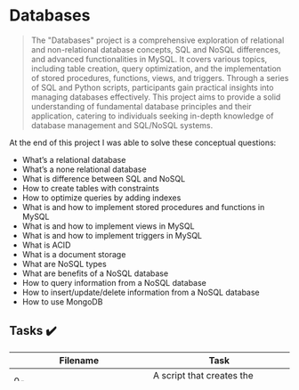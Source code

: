 # Databases

> The "Databases" project is a comprehensive exploration of relational and non-relational database concepts, SQL and NoSQL differences, and advanced functionalities in MySQL. It covers various topics, including table creation, query optimization, and the implementation of stored procedures, functions, views, and triggers. Through a series of SQL and Python scripts, participants gain practical insights into managing databases effectively. This project aims to provide a solid understanding of fundamental database principles and their application, catering to individuals seeking in-depth knowledge of database management and SQL/NoSQL systems.

At the end of this project I was able to solve these conceptual questions:

* What’s a relational database
* What’s a none relational database
* What is difference between SQL and NoSQL
* How to create tables with constraints
* How to optimize queries by adding indexes
* What is and how to implement stored procedures and functions in MySQL
* What is and how to implement views in MySQL
* What is and how to implement triggers in MySQL
* What is ACID
* What is a document storage
* What are NoSQL types
* What are benefits of a NoSQL database
* How to query information from a NoSQL database
* How to insert/update/delete information from a NoSQL database
* How to use MongoDB

## Tasks :heavy_check_mark:

| Filename | Task |
| ------ | ------------------------------------------------- | 
| [0-create_database_if_missing.sql](https://github.com/otalorajuand/holbertonschool-machine_learning/blob/main/pipeline/databases/0-create_database_if_missing.sql)| A script that creates the database db_0 in your MySQL server. |
| [1-first_table.sql](https://github.com/otalorajuand/holbertonschool-machine_learning/blob/main/pipeline/databases/1-first_table.sql)| A script that creates a table called first_table in the current database in your MySQL server. |
| [2-list_values.sql](https://github.com/otalorajuand/holbertonschool-machine_learning/blob/main/pipeline/databases/2-list_values.sql)| A script that lists all rows of the table first_table in your MySQL server. |
| [3-insert_value.sql](https://github.com/otalorajuand/holbertonschool-machine_learning/blob/main/pipeline/databases/3-insert_value.sql)| A script that inserts a new row in the table first_table in your MySQL server. |
| [4-best_score.sql](https://github.com/otalorajuand/holbertonschool-machine_learning/blob/main/pipeline/databases/4-best_score.sql)| A script that lists all records with a score >= 10 in the table second_table in your MySQL server. |
| [5-average.sql](https://github.com/otalorajuand/holbertonschool-machine_learning/blob/main/pipeline/databases/5-average.sql)| A script that computes the score average of all records in the table second_table in your MySQL server. |
| [6-avg_temperatures.sql](https://github.com/otalorajuand/holbertonschool-machine_learning/blob/main/pipeline/databases/6-avg_temperatures.sql)| A script that displays the average temperature (Fahrenheit) by city ordered by temperature (descending). |
| [7-max_state.sql](https://github.com/otalorajuand/holbertonschool-machine_learning/blob/main/pipeline/databases/7-max_state.sql)| A script that displays the max temperature of each state (ordered by State name). |
| [8-genre_id_by_show.sql](https://github.com/otalorajuand/holbertonschool-machine_learning/blob/main/pipeline/databases/8-genre_id_by_show.sql)| A script that lists all shows contained in hbtn_0d_tvshows that have at least one genre linked. |
| [9-no_genre.sql](https://github.com/otalorajuand/holbertonschool-machine_learning/blob/main/pipeline/databases/9-no_genre.sql)| A script that lists all shows contained in hbtn_0d_tvshows without a genre linked. |
| [10-count_shows_by_genre.sql](https://github.com/otalorajuand/holbertonschool-machine_learning/blob/main/pipeline/databases/10-count_shows_by_genre.sql)| A script that lists all genres from hbtn_0d_tvshows and displays the number of shows linked to each. |
| [11-rating_shows.sql](https://github.com/otalorajuand/holbertonschool-machine_learning/blob/main/pipeline/databases/11-rating_shows.sql)| A script that lists all shows from hbtn_0d_tvshows_rate by their rating. |
| [12-rating_genres.sql](https://github.com/otalorajuand/holbertonschool-machine_learning/blob/main/pipeline/databases/12-rating_genres.sql)| A script that lists all genres in the database hbtn_0d_tvshows_rate by their rating. |
| [13-uniq_users.sql](https://github.com/otalorajuand/holbertonschool-machine_learning/blob/main/pipeline/databases/13-uniq_users.sql)| A SQL script that creates a table users. |
| [14-country_users.sql](https://github.com/otalorajuand/holbertonschool-machine_learning/blob/main/pipeline/databases/14-country_users.sql)| A SQL script that creates a table users with new requirements. |
| [15-fans.sql](https://github.com/otalorajuand/holbertonschool-machine_learning/blob/main/pipeline/databases/15-fans.sql)| A SQL script that ranks country origins of bands, ordered by the number of (non-unique) fans. |
| [16-glam_rock.sql](https://github.com/otalorajuand/holbertonschool-machine_learning/blob/main/pipeline/databases/16-glam_rock.sql)| A SQL script that lists all bands with Glam rock as their main style, ranked by their longevity. |
| [17-store.sql](https://github.com/otalorajuand/holbertonschool-machine_learning/blob/main/pipeline/databases/17-store.sql)| A SQL script that creates a trigger that decreases the quantity of an item after adding a new order. |
| [18-valid_email.sql](https://github.com/otalorajuand/holbertonschool-machine_learning/blob/main/pipeline/databases/18-valid_email.sql)| A SQL script that creates a trigger that resets the attribute valid_email only when the email has been changed. |
| [19-bonus.sql](https://github.com/otalorajuand/holbertonschool-machine_learning/blob/main/pipeline/databases/19-bonus.sql)| A SQL script that creates a stored procedure AddBonus that adds a new correction for a student. |
| [20-average_score.sql](https://github.com/otalorajuand/holbertonschool-machine_learning/blob/main/pipeline/databases/20-average_score.sql)| A SQL script that creates a stored procedure ComputeAverageScoreForUser that computes and store the average score for a student. |
| [21-div.sql](https://github.com/otalorajuand/holbertonschool-machine_learning/blob/main/pipeline/databases/21-div.sql)| A SQL script that creates a function SafeDiv that divides the first by the second number or returns 0 if the second number is equal to 0. |
| [22-list_databases](https://github.com/otalorajuand/holbertonschool-machine_learning/blob/main/pipeline/databases/22-list_databases)| A script that lists all databases in MongoDB. |
| [23-use_or_create_database](https://github.com/otalorajuand/holbertonschool-machine_learning/blob/main/pipeline/databases/23-use_or_create_database)| A script that creates or uses the database my_db. |
| [24-insert](https://github.com/otalorajuand/holbertonschool-machine_learning/blob/main/pipeline/databases/24-insert)| A script that inserts a document in the collection school. |
| [25-all](https://github.com/otalorajuand/holbertonschool-machine_learning/blob/main/pipeline/databases/25-all)| A script that lists all documents in the collection school. |
| [26-match](https://github.com/otalorajuand/holbertonschool-machine_learning/blob/main/pipeline/databases/26-match)| A script that lists all documents with name="Holberton school" in the collection school |
| [27-count](https://github.com/otalorajuand/holbertonschool-machine_learning/blob/main/pipeline/databases/27-count)| A script that displays the number of documents in the collection school. |
| [28-update](https://github.com/otalorajuand/holbertonschool-machine_learning/blob/main/pipeline/databases/28-update)| A script that adds a new attribute to a document in the collection school. |
| [29-delete](https://github.com/otalorajuand/holbertonschool-machine_learning/blob/main/pipeline/databases/29-delete)| A script that deletes all documents with name="Holberton school". |
| [30-all.py](https://github.com/otalorajuand/holbertonschool-machine_learning/blob/main/pipeline/databases/30-all.py)| Lists all documents in a collection. |
| [31-insert_school.py](https://github.com/otalorajuand/holbertonschool-machine_learning/blob/main/pipeline/databases/31-insert_school.py)| Inserts a new document in a collection based on kwargs. |
| [32-update_topics.py](https://github.com/otalorajuand/holbertonschool-machine_learning/blob/main/pipeline/databases/32-update_topics.py)| Changes all topics of a school document based on the name. |
| [33-schools_by_topic.py](https://github.com/otalorajuand/holbertonschool-machine_learning/blob/main/pipeline/databases/33-schools_by_topic.py)| Returns the list of school having a specific topic. |
| [34-log_stats.py](https://github.com/otalorajuand/holbertonschool-machine_learning/blob/main/pipeline/databases/34-log_stats.py)| Gets stats about Nginx logs stored in MongoDB. |


### Try It On Your Machine :computer:
```bash
git clone https://github.com/otalorajuand/holbertonschool-machine_learning.git
cd pipeline/databases
```